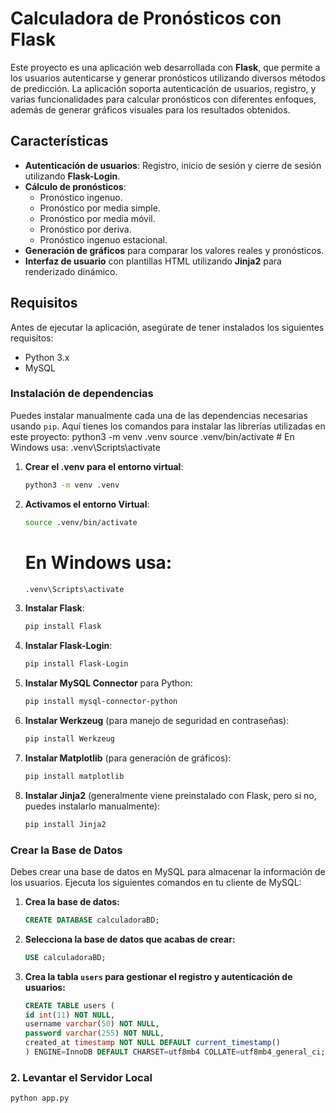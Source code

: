 # Calculadora de Pronósticos con Flask

Este proyecto es una aplicación web desarrollada con **Flask**, que permite a los usuarios autenticarse y generar pronósticos utilizando diversos métodos de predicción. La aplicación soporta autenticación de usuarios, registro, y varias funcionalidades para calcular pronósticos con diferentes enfoques, además de generar gráficos visuales para los resultados obtenidos.

## Características

- **Autenticación de usuarios**: Registro, inicio de sesión y cierre de sesión utilizando **Flask-Login**.
- **Cálculo de pronósticos**:
  - Pronóstico ingenuo.
  - Pronóstico por media simple.
  - Pronóstico por media móvil.
  - Pronóstico por deriva.
  - Pronóstico ingenuo estacional.
- **Generación de gráficos** para comparar los valores reales y pronósticos.
- **Interfaz de usuario** con plantillas HTML utilizando **Jinja2** para renderizado dinámico.

## Requisitos

Antes de ejecutar la aplicación, asegúrate de tener instalados los siguientes requisitos:

- Python 3.x
- MySQL

### Instalación de dependencias

Puedes instalar manualmente cada una de las dependencias necesarias usando `pip`. Aquí tienes los comandos para instalar las librerías utilizadas en este proyecto:
python3 -m venv .venv
source .venv/bin/activate  # En Windows usa: .venv\Scripts\activate

1. **Crear el .venv para el entorno virtual**:

    ```bash
    python3 -m venv .venv
    ```
1. **Activamos el entorno Virtual**:

    ```bash
    source .venv/bin/activate
    ```
    # En Windows usa: 
    ```bash
    .venv\Scripts\activate
    ```
    
1. **Instalar Flask**:

    ```bash
    pip install Flask
    ```

2. **Instalar Flask-Login**:

    ```bash
    pip install Flask-Login
    ```

3. **Instalar MySQL Connector** para Python:

    ```bash
    pip install mysql-connector-python
    ```

4. **Instalar Werkzeug** (para manejo de seguridad en contraseñas):

    ```bash
    pip install Werkzeug
    ```

5. **Instalar Matplotlib** (para generación de gráficos):

    ```bash
    pip install matplotlib
    ```

6. **Instalar Jinja2** (generalmente viene preinstalado con Flask, pero si no, puedes instalarlo manualmente):

    ```bash
    pip install Jinja2
    ```




### Crear la Base de Datos

Debes crear una base de datos en MySQL para almacenar la información de los usuarios. Ejecuta los siguientes comandos en tu cliente de MySQL:

1. **Crea la base de datos:**

    ```sql
    CREATE DATABASE calculadoraBD;
    ```

2. **Selecciona la base de datos que acabas de crear:**

    ```sql
    USE calculadoraBD;
    ```

3. **Crea la tabla `users` para gestionar el registro y autenticación de usuarios:**

    ```sql
    CREATE TABLE users (
    id int(11) NOT NULL,
    username varchar(50) NOT NULL,
    password varchar(255) NOT NULL,
    created_at timestamp NOT NULL DEFAULT current_timestamp()
    ) ENGINE=InnoDB DEFAULT CHARSET=utf8mb4 COLLATE=utf8mb4_general_ci;
    ```

### 2. Levantar el Servidor Local


```python
python app.py

